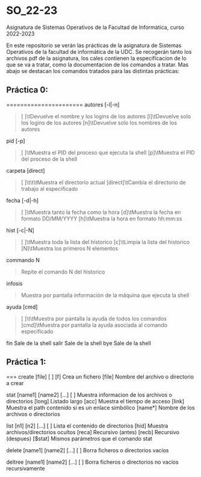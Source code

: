 # SO_22-23
Asignatura de Sistemas Operativos de la Facultad de Informática, curso 2022-2023

En este repositorio se verán las prácticas de la asignatura de Sistemas Operativos
de la facultad de informática de la UDC. Se recogerán tanto los archivos pdf de la
asignatura, los cales contienen la especificacion de lo que se va a tratar, como
la documentacion de los comandos a tratar. Mas abajo se destacan los comandos tratados
para las distintas prácticas:

## Práctica 0:
======================
autores		[-l|-n]
>[ ]\tDevuelve el nombre y los logins de los autores
>[l]\tDevuelve solo los logins de los autores
>[n]\tDevuelve solo los nombres de los autores

pid			[-p]
>[ ]\tMuestra el PID del proceso que ejecuta la shell
>[p]\tMuestra el PID del proceso de la shell

carpeta		[direct]
>[ ]\t\t\tMuestra el directorio actual
>[direct]\tCambia el directorio de trabajo al especificado

fecha		[-d|-h]
>[ ]\tMuestra tanto la fecha como la hora
>[d]\tMuestra la fecha en formato DD/MM/YYYY
>[h]\tMuestra la hora en formato hh:mm:ss

hist		[-c|-N]
>[ ]\tMuestra toda la lista del historico
>[c]\tLimpia la lista del historico
>[N]\tMuestra los primeros N elementos

commando	N
>Repite el comando N del historico

infosis
>Muestra por pantalla información de la máquina que ejecuta la shell

ayuda		[cmd]
>[ ]\t\tMuestra por pantalla la ayuda de todos los comandos
>[cmd]\tMuestra por pantalla la ayuda asociada al comando especificado

fin		Sale de la shell
salir	Sale de la shell
bye		Sale de la shell


## Práctica 1:
===
create		[file]
	[ ]
	[f]		Crea un fichero
	[file]	Nombre del archivo o directorio a crear

stat		[name1] [name2] [...]
	[ ]		Muestra informacion de los archivos o directorios
	[long]	Listado largo
	[acc]	Muestra el tiempo de acceso
	[link]	Muestra el path contenido si es un enlace simbólico
	[name*]	Nombre de los archivos o directorios

list		[n1] [n2] [...]
	[ ]		Lista el contenido de directorios
	[hid]	Muestra archivos/directorios ocultos
	[reca]	Recursivo (antes)
	[recb]	Recursivo (despues)
	[$stat]	Mismos parámetros que el comando stat

delete		[name1] [name2] [...]
	[ ]		Borra ficheros o directorios vacíos

deltree		[name1] [name2] [...]
	[ ]		Borra ficheros o directorios no vacíos recursivamente
